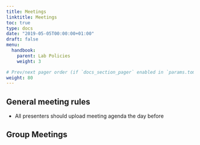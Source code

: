 ```yaml
---
title: Meetings
linktitle: Meetings
toc: true
type: docs
date: "2019-05-05T00:00:00+01:00"
draft: false
menu: 
  handbook:
    parent: Lab Policies
    weight: 3

# Prev/next pager order (if `docs_section_pager` enabled in `params.toml`)
weight: 80
---
```


## General meeting rules

* All presenters should upload meeting agenda the day before

## Group Meetings